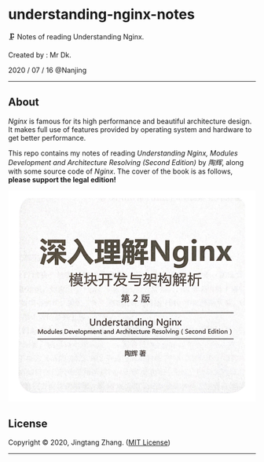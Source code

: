 # understanding-nginx-notes
🗜️ Notes of reading Understanding Nginx.

Created by : Mr Dk.

2020 / 07 / 16 @Nanjing

---

## About

*Nginx* is famous for its high performance and beautiful architecture design. It makes full use of features provided by operating system and hardware to get better performance.

This repo contains my notes of reading *Understanding Nginx, Modules Development and Architecture Resolving (Second Edition)* by *陶辉*, along with some source code of *Nginx*. The cover of the book is as follows, **please support the legal edition!**

![book](book.png)

## License

Copyright © 2020, Jingtang Zhang. ([MIT License](LICENSE))

---

